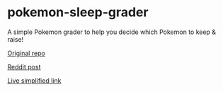 # pokemon-sleep-grader

A simple Pokemon grader to help you decide which Pokemon to keep & raise!

[Original repo](https://github.com/chainreactionboom/pokemon-sleep-grader)

[Reddit post](https://www.reddit.com/r/PokemonSleep/comments/16p04i7/yet_another_pokemon_sleep_grader/)

[Live simplified link](https://w0jnar.github.io/pokemon-sleep-grader/)

